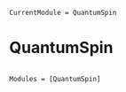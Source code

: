 ```@meta
CurrentModule = QuantumSpin
```

# QuantumSpin

```@index
```

```@autodocs
Modules = [QuantumSpin]
```
